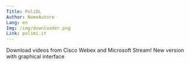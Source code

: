 ```yaml
---
Title: PoliDL
Author: NomeAutore
Lang: en
Img: /img/downloader.png
Link: polimi.it
---
```

Download videos from Cisco Webex and Microsoft Stream! New version with graphical interface
